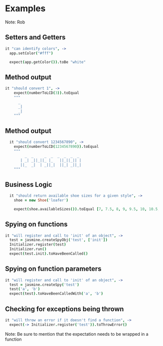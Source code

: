 
# Examples
Note: Rob


## Setters and Getters
``` coffeescript
it "can identify colors", ->
  app.setColor("#fff")

  expect(app.getColor()).toBe "white"
```


## Method output
``` coffeescript
it "should convert 1", ->
    expect(numberToLCD(3)).toEqual
    """
      _
      _|
      _|
    """
```


##  Method output
``` coffeescript
  it "should convert 1234567890", ->
    expect(numberToLCD(1234567890)).toEqual
    """
         _  _     _  _  _  _  _  _
       | _| _||_||_ |_   ||_||_|| |
       ||_  _|  | _||_|  ||_| _||_|
    """
```


##  Business Logic
``` coffeescript
  it "should return available shoe sizes for a given style", ->
    shoe = new Shoe('loafer')

    expect(shoe.availableSizes()).toEqual [7, 7.5, 8, 9, 9.5, 10, 10.5, 11]
```


## Spying on functions
``` coffeescript
it "will register and call to 'init' of an object", ->
  test = jasmine.createSpyObj('test', ['init'])
  Initializer.register(test)
  Initializer.run()
  expect(test.init).toHaveBeenCalled()
```


## Spying on function parameters
``` coffeescript
it "will register and call to 'init' of an object", ->
  test = jasmine.createSpy('test')
  test('a', 'b')
  expect(test).toHaveBeenCalledWith('a', 'b')
```


## Checking for exceptions being thrown
``` coffeescript
it "will throw an error if it doesn't find a function", ->
  expect(-> Initializer.register('test')).toThrowError()
```
Note: Be sure to mention that the expectation needs to be wrapped in a function
